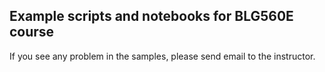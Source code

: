 ## Example scripts and notebooks for BLG560E course

If you see any problem in the samples, please send email to the instructor.
